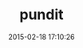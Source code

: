 ---
layout: post
title:  "pundit"
repo:   "elabs/pundit"
date:   2015-02-18 17:10:26
gemurl: https://github.com/elabs/pundit
---